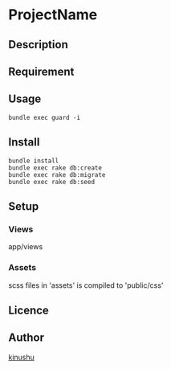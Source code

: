 ProjectName
===

## Description


## Requirement

## Usage

```
bundle exec guard -i
```

## Install

```
bundle install
bundle exec rake db:create
bundle exec rake db:migrate
bundle exec rake db:seed
```

## Setup

### Views

app/views

### Assets

scss files in 'assets' is compiled to 'public/css'

## Licence

## Author

[kinushu](https://github.com/kinushu)